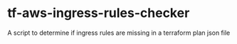 # tf-aws-ingress-rules-checker
A script to determine if ingress rules are missing in a terraform plan json file
